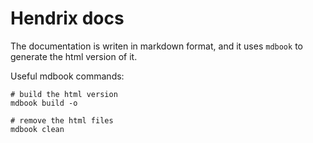 # Hendrix docs

The documentation is writen in markdown format, and it uses
`mdbook` to generate the html version of it.

Useful mdbook commands:

    # build the html version
    mdbook build -o 

    # remove the html files
    mdbook clean
 